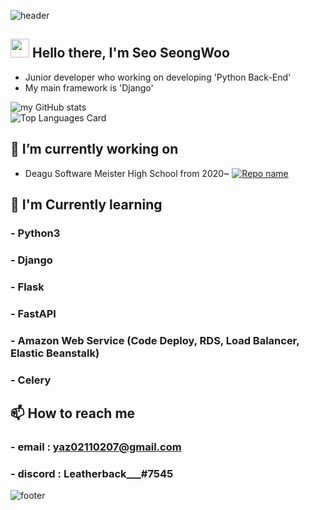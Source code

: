 ![header](https://capsule-render.vercel.app/api?type=wave&color=gradient&height=300&section=header&text=Leatherback-Azi&fontSize=90)
<!--
**apple19760401/apple19760401** is a ✨ _special_ ✨ repository because its `README.md` (this file) appears on your GitHub profile.

Here are some ideas to get you started:

- 🔭 I’m currently working on ...
- 🌱 I’m currently learning ...
- 👯 I’m looking to collaborate on ...
- 🤔 I’m looking for help with ...
- 💬 Ask me about ...
- 📫 How to reach me: ...
- 😄 Pronouns: ...
- ⚡ Fun fact: ...
-->
## <img src="https://raw.githubusercontent.com/MartinHeinz/MartinHeinz/master/wave.gif" width="30px"> Hello there, I'm Seo SeongWoo
- Junior developer who working on developing 'Python Back-End'
- My main framework is 'Django'

![my GitHub stats](https://github-readme-stats.vercel.app/api?username=Leatherback-Azi&show_icons=true&count_private=true)  
![Top Languages Card](https://github-readme-stats.vercel.app/api/top-langs/?username=Leatherback-Azi)


## 🔭 I’m currently working on
- Deagu Software Meister High School from 2020~
[![Repo name](https://github-readme-stats.vercel.app/api/pin/?username=Leatherback-Azi&repo=TwitchLink-MacOS)](https://github.com/Leatherback-Azi/TwitchLink-MacOS)

## 🌱 I'm Currently learning
### - Python3
### - Django
### - Flask
### - FastAPI
### - Amazon Web Service (Code Deploy, RDS, Load Balancer, Elastic Beanstalk)
### - Celery


## 📫 How to reach me
### - email : yaz02110207@gmail.com
### - discord : Leatherback___#7545



![footer](https://capsule-render.vercel.app/api?type=wave&color=gradient&height=300&section=footer)
